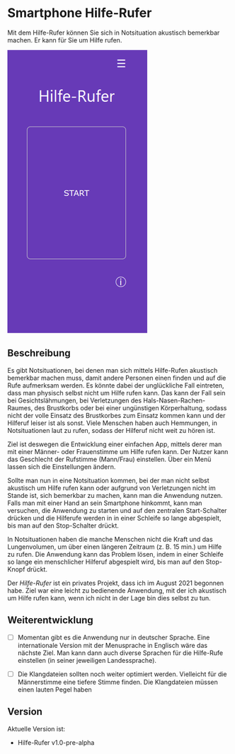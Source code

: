 # Smartphone Hilfe-Rufer
Mit dem Hilfe-Rufer können Sie sich in Notsituation akustisch bemerkbar machen. Er kann für Sie um Hilfe rufen.


![Demo-Seite](./hilfe-rufer-demo.png)

## Beschreibung

Es gibt Notsituationen, bei denen man sich
mittels Hilfe-Rufen akustisch bemerkbar machen muss, damit
andere Personen einen finden und auf die Rufe
aufmerksam werden. Es könnte dabei der unglückliche Fall eintreten,
dass man physisch selbst nicht um Hilfe rufen kann. Das
kann der Fall sein bei Gesichtslähmungen, bei Verletzungen des
Hals-Nasen-Rachen-Raumes, des Brustkorbs oder bei einer ungünstigen
Körperhaltung, sodass nicht der volle Einsatz
des Brustkorbes zum Einsatz kommen kann und der Hilferuf
leiser ist als sonst. Viele Menschen haben auch
Hemmungen, in Notsituationen laut zu rufen, sodass
der Hilferuf nicht weit zu hören ist.

Ziel ist deswegen die Entwicklung einer einfachen App, mittels derer
man mit einer Männer- oder Frauenstimme um Hilfe rufen kann. Der Nutzer kann das Geschlecht der Rufstimme (Mann/Frau) einstellen. Über ein Menü lassen sich die Einstellungen ändern.

Sollte man nun in eine Notsituation kommen, bei der man nicht selbst akustisch um Hilfe rufen kann oder aufgrund von Verletzungen nicht im Stande ist, sich bemerkbar zu machen, kann man die Anwendung nutzen. Falls man mit einer Hand an sein Smartphone hinkommt, kann man versuchen, die Anwendung zu starten und auf den zentralen Start-Schalter drücken und die Hilferufe werden in
in einer Schleife so lange abgespielt, bis man auf den Stop-Schalter drückt.

In Notsituationen haben die manche Menschen nicht die Kraft und das Lungenvolumen, um über einen längeren Zeitraum (z. B. 15 min.) um Hilfe zu rufen. Die Anwendung kann das Problem lösen, indem in einer Schleife so lange ein menschlicher Hilferuf abgespielt wird, bis man auf den Stop-Knopf drückt.

Der *Hilfe-Rufer* ist ein privates Projekt, dass ich im August 2021 begonnen habe. Ziel war eine leicht zu bedienende Anwendung, mit der ich akustisch um Hilfe rufen kann, wenn ich nicht in der Lage bin dies selbst zu tun.


## Weiterentwicklung
* [ ] Momentan gibt es die Anwendung nur in deutscher Sprache. Eine internationale Version mit der Menusprache in Englisch wäre das nächste Ziel. Man kann dann auch diverse Sprachen für die Hilfe-Rufe einstellen (in seiner jeweiligen Landessprache).
* [ ] Die Klangdateien sollten noch weiter optimiert werden. Vielleicht für die Männerstimme eine tiefere Stimme finden. Die Klangdateien müssen einen lauten Pegel haben 


## Version
Aktuelle Version ist:
* Hilfe-Rufer v1.0-pre-alpha
